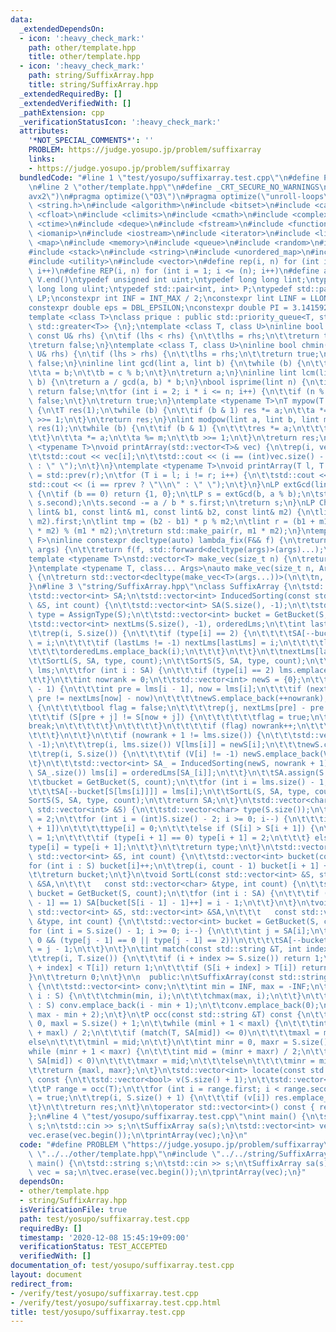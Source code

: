 ```yaml
---
data:
  _extendedDependsOn:
  - icon: ':heavy_check_mark:'
    path: other/template.hpp
    title: other/template.hpp
  - icon: ':heavy_check_mark:'
    path: string/SuffixArray.hpp
    title: string/SuffixArray.hpp
  _extendedRequiredBy: []
  _extendedVerifiedWith: []
  _pathExtension: cpp
  _verificationStatusIcon: ':heavy_check_mark:'
  attributes:
    '*NOT_SPECIAL_COMMENTS*': ''
    PROBLEM: https://judge.yosupo.jp/problem/suffixarray
    links:
    - https://judge.yosupo.jp/problem/suffixarray
  bundledCode: "#line 1 \"test/yosupo/suffixarray.test.cpp\"\n#define PROBLEM \"https://judge.yosupo.jp/problem/suffixarray\"\
    \n#line 2 \"other/template.hpp\"\n#define _CRT_SECURE_NO_WARNINGS\n#pragma target(\"\
    avx2\")\n#pragma optimize(\"O3\")\n#pragma optimize(\"unroll-loops\")\n#include\
    \ <string.h>\n#include <algorithm>\n#include <bitset>\n#include <cassert>\n#include\
    \ <cfloat>\n#include <climits>\n#include <cmath>\n#include <complex>\n#include\
    \ <ctime>\n#include <deque>\n#include <fstream>\n#include <functional>\n#include\
    \ <iomanip>\n#include <iostream>\n#include <iterator>\n#include <list>\n#include\
    \ <map>\n#include <memory>\n#include <queue>\n#include <random>\n#include <set>\n\
    #include <stack>\n#include <string>\n#include <unordered_map>\n#include <unordered_set>\n\
    #include <utility>\n#include <vector>\n#define rep(i, n) for (int i = 0; i < (n);\
    \ i++)\n#define REP(i, n) for (int i = 1; i <= (n); i++)\n#define all(V) V.begin(),\
    \ V.end()\ntypedef unsigned int uint;\ntypedef long long lint;\ntypedef unsigned\
    \ long long ulint;\ntypedef std::pair<int, int> P;\ntypedef std::pair<lint, lint>\
    \ LP;\nconstexpr int INF = INT_MAX / 2;\nconstexpr lint LINF = LLONG_MAX / 2;\n\
    constexpr double eps = DBL_EPSILON;\nconstexpr double PI = 3.141592653589793238462643383279;\n\
    template <class T>\nclass prique : public std::priority_queue<T, std::vector<T>,\
    \ std::greater<T>> {\n};\ntemplate <class T, class U>\ninline bool chmax(T& lhs,\
    \ const U& rhs) {\n\tif (lhs < rhs) {\n\t\tlhs = rhs;\n\t\treturn true;\n\t}\n\
    \treturn false;\n}\ntemplate <class T, class U>\ninline bool chmin(T& lhs, const\
    \ U& rhs) {\n\tif (lhs > rhs) {\n\t\tlhs = rhs;\n\t\treturn true;\n\t}\n\treturn\
    \ false;\n}\ninline lint gcd(lint a, lint b) {\n\twhile (b) {\n\t\tlint c = a;\n\
    \t\ta = b;\n\t\tb = c % b;\n\t}\n\treturn a;\n}\ninline lint lcm(lint a, lint\
    \ b) {\n\treturn a / gcd(a, b) * b;\n}\nbool isprime(lint n) {\n\tif (n == 1)\
    \ return false;\n\tfor (int i = 2; i * i <= n; i++) {\n\t\tif (n % i == 0) return\
    \ false;\n\t}\n\treturn true;\n}\ntemplate <typename T>\nT mypow(T a, lint b)\
    \ {\n\tT res(1);\n\twhile (b) {\n\t\tif (b & 1) res *= a;\n\t\ta *= a;\n\t\tb\
    \ >>= 1;\n\t}\n\treturn res;\n}\nlint modpow(lint a, lint b, lint m) {\n\tlint\
    \ res(1);\n\twhile (b) {\n\t\tif (b & 1) {\n\t\t\tres *= a;\n\t\t\tres %= m;\n\
    \t\t}\n\t\ta *= a;\n\t\ta %= m;\n\t\tb >>= 1;\n\t}\n\treturn res;\n}\ntemplate\
    \ <typename T>\nvoid printArray(std::vector<T>& vec) {\n\trep(i, vec.size()) {\n\
    \t\tstd::cout << vec[i];\n\t\tstd::cout << (i == (int)vec.size() - 1 ? \"\\n\"\
    \ : \" \");\n\t}\n}\ntemplate <typename T>\nvoid printArray(T l, T r) {\n\tT rprev\
    \ = std::prev(r);\n\tfor (T i = l; i != r; i++) {\n\t\tstd::cout << *i;\n\t\t\
    std::cout << (i == rprev ? \"\\n\" : \" \");\n\t}\n}\nLP extGcd(lint a, lint b)\
    \ {\n\tif (b == 0) return {1, 0};\n\tLP s = extGcd(b, a % b);\n\tstd::swap(s.first,\
    \ s.second);\n\ts.second -= a / b * s.first;\n\treturn s;\n}\nLP ChineseRem(const\
    \ lint& b1, const lint& m1, const lint& b2, const lint& m2) {\n\tlint p = extGcd(m1,\
    \ m2).first;\n\tlint tmp = (b2 - b1) * p % m2;\n\tlint r = (b1 + m1 * tmp + m1\
    \ * m2) % (m1 * m2);\n\treturn std::make_pair(r, m1 * m2);\n}\ntemplate <typename\
    \ F>\ninline constexpr decltype(auto) lambda_fix(F&& f) {\n\treturn [f = std::forward<F>(f)](auto&&...\
    \ args) {\n\t\treturn f(f, std::forward<decltype(args)>(args)...);\n\t};\n}\n\
    template <typename T>\nstd::vector<T> make_vec(size_t n) {\n\treturn std::vector<T>(n);\n\
    }\ntemplate <typename T, class... Args>\nauto make_vec(size_t n, Args&&... args)\
    \ {\n\treturn std::vector<decltype(make_vec<T>(args...))>(\n\t\tn, make_vec<T>(std::forward<Args>(args)...));\n\
    }\n#line 3 \"string/SuffixArray.hpp\"\nclass SuffixArray {\n\tstd::string S;\n\
    \tstd::vector<int> SA;\n\tstd::vector<int> InducedSorting(const std::vector<int>\
    \ &S, int count) {\n\t\tstd::vector<int> SA(S.size(), -1);\n\t\tstd::vector<char>\
    \ type = AssignType(S);\n\t\tstd::vector<int> bucket = GetBucket(S, count);\n\t\
    \tstd::vector<int> nextLms(S.size(), -1), orderedLms;\n\t\tint lastLms = -1;\n\
    \t\trep(i, S.size()) {\n\t\t\tif (type[i] == 2) {\n\t\t\t\tSA[--bucket[S[i]]]\
    \ = i;\n\t\t\t\tif (lastLms != -1) nextLms[lastLms] = i;\n\t\t\t\tlastLms = i;\n\
    \t\t\t\torderedLms.emplace_back(i);\n\t\t\t}\n\t\t}\n\t\tnextLms[lastLms] = lastLms;\n\
    \t\tSortL(S, SA, type, count);\n\t\tSortS(S, SA, type, count);\n\t\tstd::vector<int>\
    \ lms;\n\t\tfor (int i : SA) {\n\t\t\tif (type[i] == 2) lms.emplace_back(i);\n\
    \t\t}\n\t\tint nowrank = 0;\n\t\tstd::vector<int> newS = {0};\n\t\tREP(i, lms.size()\
    \ - 1) {\n\t\t\tint pre = lms[i - 1], now = lms[i];\n\t\t\tif (nextLms[pre] -\
    \ pre != nextLms[now] - now)\n\t\t\t\tnewS.emplace_back(++nowrank);\n\t\t\telse\
    \ {\n\t\t\t\tbool flag = false;\n\t\t\t\trep(j, nextLms[pre] - pre + 1) {\n\t\t\
    \t\t\tif (S[pre + j] != S[now + j]) {\n\t\t\t\t\t\tflag = true;\n\t\t\t\t\t\t\
    break;\n\t\t\t\t\t}\n\t\t\t\t}\n\t\t\t\tif (flag) nowrank++;\n\t\t\t\tnewS.emplace_back(nowrank);\n\
    \t\t\t}\n\t\t}\n\t\tif (nowrank + 1 != lms.size()) {\n\t\t\tstd::vector<int> V(S.size(),\
    \ -1);\n\t\t\trep(i, lms.size()) V[lms[i]] = newS[i];\n\t\t\tnewS.clear();\n\t\
    \t\trep(i, S.size()) {\n\t\t\t\tif (V[i] != -1) newS.emplace_back(V[i]);\n\t\t\
    \t}\n\t\t\tstd::vector<int> SA_ = InducedSorting(newS, nowrank + 1);\n\t\t\trep(i,\
    \ SA_.size()) lms[i] = orderedLms[SA_[i]];\n\t\t}\n\t\tSA.assign(S.size(), -1);\n\
    \t\tbucket = GetBucket(S, count);\n\t\tfor (int i = lms.size() - 1; i >= 0; i--)\n\
    \t\t\tSA[--bucket[S[lms[i]]]] = lms[i];\n\t\tSortL(S, SA, type, count);\n\t\t\
    SortS(S, SA, type, count);\n\t\treturn SA;\n\t}\n\tstd::vector<char> AssignType(const\
    \ std::vector<int> &S) {\n\t\tstd::vector<char> type(S.size());\n\t\ttype.back()\
    \ = 2;\n\t\tfor (int i = (int)S.size() - 2; i >= 0; i--) {\n\t\t\tif (S[i] < S[i\
    \ + 1])\n\t\t\t\ttype[i] = 0;\n\t\t\telse if (S[i] > S[i + 1]) {\n\t\t\t\ttype[i]\
    \ = 1;\n\t\t\t\tif (type[i + 1] == 0) type[i + 1] = 2;\n\t\t\t} else\n\t\t\t\t\
    type[i] = type[i + 1];\n\t\t}\n\t\treturn type;\n\t}\n\tstd::vector<int> GetBucket(const\
    \ std::vector<int> &S, int count) {\n\t\tstd::vector<int> bucket(count);\n\t\t\
    for (int i : S) bucket[i]++;\n\t\trep(i, count - 1) bucket[i + 1] += bucket[i];\n\
    \t\treturn bucket;\n\t}\n\tvoid SortL(const std::vector<int> &S, std::vector<int>\
    \ &SA,\n\t\t\t   const std::vector<char> &type, int count) {\n\t\tstd::vector<int>\
    \ bucket = GetBucket(S, count);\n\t\tfor (int i : SA) {\n\t\t\tif (i > 0 && type[i\
    \ - 1] == 1) SA[bucket[S[i - 1] - 1]++] = i - 1;\n\t\t}\n\t}\n\tvoid SortS(const\
    \ std::vector<int> &S, std::vector<int> &SA,\n\t\t\t   const std::vector<char>\
    \ &type, int count) {\n\t\tstd::vector<int> bucket = GetBucket(S, count);\n\t\t\
    for (int i = S.size() - 1; i >= 0; i--) {\n\t\t\tint j = SA[i];\n\t\t\tif (j >\
    \ 0 && (type[j - 1] == 0 || type[j - 1] == 2))\n\t\t\t\tSA[--bucket[S[j - 1]]]\
    \ = j - 1;\n\t\t}\n\t}\n\tint match(const std::string &T, int index) const {\n\
    \t\trep(i, T.size()) {\n\t\t\tif (i + index >= S.size()) return 1;\n\t\t\tif (S[i\
    \ + index] < T[i]) return 1;\n\t\t\tif (S[i + index] > T[i]) return -1;\n\t\t\
    }\n\t\treturn 0;\n\t}\n\n  public:\n\tSuffixArray(const std::string &S) : S(S)\
    \ {\n\t\tstd::vector<int> conv;\n\t\tint min = INF, max = -INF;\n\t\tfor (char\
    \ i : S) {\n\t\t\tchmin(min, i);\n\t\t\tchmax(max, i);\n\t\t}\n\t\tfor (char i\
    \ : S) conv.emplace_back(i - min + 1);\n\t\tconv.emplace_back(0);\n\t\tSA = InducedSorting(conv,\
    \ max - min + 2);\n\t}\n\tP occ(const std::string &T) const {\n\t\tint minl =\
    \ 0, maxl = S.size() + 1;\n\t\twhile (minl + 1 < maxl) {\n\t\t\tint mid = (minl\
    \ + maxl) / 2;\n\t\t\tif (match(T, SA[mid]) <= 0)\n\t\t\t\tmaxl = mid;\n\t\t\t\
    else\n\t\t\t\tminl = mid;\n\t\t}\n\t\tint minr = 0, maxr = S.size() + 1;\n\t\t\
    while (minr + 1 < maxr) {\n\t\t\tint mid = (minr + maxr) / 2;\n\t\t\tif (match(T,\
    \ SA[mid]) < 0)\n\t\t\t\tmaxr = mid;\n\t\t\telse\n\t\t\t\tminr = mid;\n\t\t}\n\
    \t\treturn {maxl, maxr};\n\t}\n\tstd::vector<int> locate(const std::string &T)\
    \ const {\n\t\tstd::vector<bool> v(S.size() + 1);\n\t\tstd::vector<int> res;\n\
    \t\tP range = occ(T);\n\t\tfor (int i = range.first; i < range.second; i++) v[SA[i]]\
    \ = true;\n\t\trep(i, S.size() + 1) {\n\t\t\tif (v[i]) res.emplace_back(i);\n\t\
    \t}\n\t\treturn res;\n\t}\n\toperator std::vector<int>() const { return SA; }\n\
    };\n#line 4 \"test/yosupo/suffixarray.test.cpp\"\nint main() {\n\tstd::string\
    \ s;\n\tstd::cin >> s;\n\tSuffixArray sa(s);\n\tstd::vector<int> vec = sa;\n\t\
    vec.erase(vec.begin());\n\tprintArray(vec);\n}\n"
  code: "#define PROBLEM \"https://judge.yosupo.jp/problem/suffixarray\"\n#include\
    \ \"../../other/template.hpp\"\n#include \"../../string/SuffixArray.hpp\"\nint\
    \ main() {\n\tstd::string s;\n\tstd::cin >> s;\n\tSuffixArray sa(s);\n\tstd::vector<int>\
    \ vec = sa;\n\tvec.erase(vec.begin());\n\tprintArray(vec);\n}"
  dependsOn:
  - other/template.hpp
  - string/SuffixArray.hpp
  isVerificationFile: true
  path: test/yosupo/suffixarray.test.cpp
  requiredBy: []
  timestamp: '2020-12-08 15:45:19+09:00'
  verificationStatus: TEST_ACCEPTED
  verifiedWith: []
documentation_of: test/yosupo/suffixarray.test.cpp
layout: document
redirect_from:
- /verify/test/yosupo/suffixarray.test.cpp
- /verify/test/yosupo/suffixarray.test.cpp.html
title: test/yosupo/suffixarray.test.cpp
---
```

